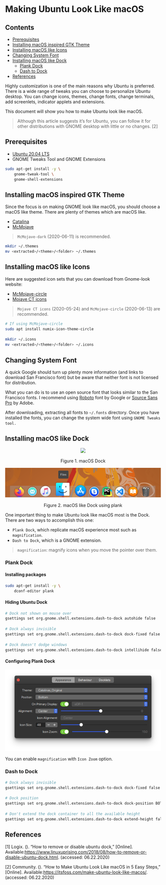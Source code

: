 # Making Ubuntu Look Like macOS <!-- omit in toc -->

## Contents <!-- omit in toc -->

- [Prerequisites](#prerequisites)
- [Installing macOS inspired GTK Theme](#installing-macos-inspired-gtk-theme)
- [Installing macOS like Icons](#installing-macos-like-icons)
- [Changing System Font](#changing-system-font)
- [Installing macOS like Dock](#installing-macos-like-dock)
  - [Plank Dock](#plank-dock)
  - [Dash to Dock](#dash-to-dock)
- [References](#references)

Highly customization is one of the main reasons why Ubuntu is preferred. There is a wide range of tweaks you can choose to personalize Ubuntu desktop. You can change icons, themes, change fonts, change terminals, add screenlets, indicator applets and extensions.

This document will show you how to make Ubuntu look like macOS.

> Although this article suggests it’s for Ubuntu, you can follow it for other distributions with GNOME desktop with little or no changes. [2]

## Prerequisites

- [Ubuntu 20.04 LTS](https://ubuntu.com/)
- GNOME Tweaks Tool and GNOME Extensions

```bash
sudo apt-get install -y \
    gnome-tweak-tool \
    gnome-shell-extensions
```

## Installing macOS inspired GTK Theme

Since the focus is on making GNOME look like macOS, you should choose a macOS like theme. There are plenty of themes which are macOS like.

- [Catalina](https://www.pling.com/p/1226871)
- [McMojave](https://www.pling.com/p/1275087)

> `McMojave-dark` (2020-06-11) is recommended.

```bash
mkdir ~/.themes
mv <extracted>/<theme>/<folder> ~/.themes
```

## Installing macOS like Icons

Here are suggested icon sets that you can download from Gnome-look website:

- [McMojave-circle](https://www.gnome-look.org/p/1305429/)
- [Mojave CT icons](https://www.gnome-look.org/p/1210856/)

> `Mojave CT icons` (2020-05-24) and `McMojave-circle` (2020-06-13) are recommended.

```bash
# If using McMojave-circle
sudo apt install numix-icon-theme-circle

mkdir ~/.icons
mv <extracted>/<theme>/<folder> ~/.icons
```

## Changing System Font

A quick Google should turn up plenty more information (and links to download San Francisco font) but be aware that neither font is not licensed for distribution.

What you can do is to use an open source font that looks similar to the San Francisco fonts. I recommend using [Roboto](https://fonts.google.com/specimen/Roboto?query=robot) font by Google or [Source Sans Pro](https://adobe-fonts.github.io/source-sans-pro/) by Adobe.

After downloading, extracting all fonts to `~/.fonts` directory. Once you have installed the fonts, you can change the system wide font using `GNOME Tweaks tool.`

## Installing macOS like Dock

<p align="center">
  <img src="https://help.apple.com/assets/5EEA9740094622C95611FEFA/5EEA9762094622C95611FF09/en_US/166977fae1b593571b6be533e9ae852d.png">
  <p style="text-align:center">Figure 1. macOS Dock</p>
</p>

<p align="center">
  <img src="../images/plank_look.png">
  <p style="text-align:center">Figure 2. macOS like Dock using plank</p>
</p>


One important thing to make Ubuntu look like macOS most is the Dock.
There are two ways to accomplish this one:

- `Plank Dock`, which replicate macOS experience most such as `magnification`.
- `Dash to Dock`, which is a GNOME extension.

> `magnification`: magnify icons when you move the pointer over them.

### Plank Dock

#### Installing packages <!-- omit in toc -->

```bash
sudo apt-get install -y \
    dconf-editor plank
```

#### Hiding Ubuntu Dock <!-- omit in toc -->

```bash
# Dock not shown on mouse over
gsettings set org.gnome.shell.extensions.dash-to-dock autohide false

# Dock always invisible
gsettings set org.gnome.shell.extensions.dash-to-dock dock-fixed false

# Dock doesn't dodge windows
gsettings set org.gnome.shell.extensions.dash-to-dock intellihide false
```

#### Configuring Plank Dock <!-- omit in toc -->

![](../images/basic_plank_preferences.png)

You can enable `magnification` with `Icon Zoom` option.


### Dash to Dock

```bash
# Dock always invisible
gsettings set org.gnome.shell.extensions.dash-to-dock dock-fixed false

# Dock position
gsettings set org.gnome.shell.extensions.dash-to-dock dock-position BOTTOM

# Don't extend the dock container to all the available height
gsettings set org.gnome.shell.extensions.dash-to-dock extend-height false
```

## References

[1] Logix. (). “How to remove or disable ubuntu dock,” [Online]. Available:https://www.linuxuprising.com/2018/08/how-to-remove-or-disable-ubuntu-dock.html. (accessed: 06.22.2020)

[2] Community. (). “How to Make Ubuntu Look Like macOS in 5 Easy Steps,” [Online]. Available:https://itsfoss.com/make-ubuntu-look-like-macos/. (accessed: 06.22.2020)
